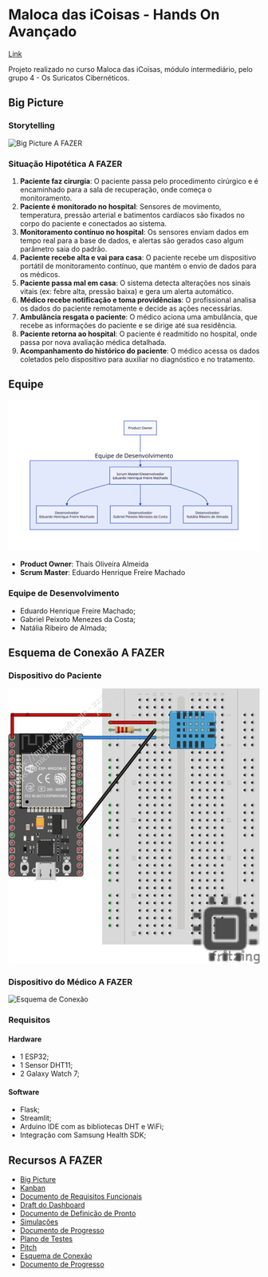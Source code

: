 # Maloca das iCoisas - Hands On Avançado

[Link](https://github.com/gabiel98/gabiel98-maloca-das-icoisas-avancado)

Projeto realizado no curso Maloca das iCoisas, módulo intermediário, pelo grupo 4 - Os Suricatos Cibernéticos.

## Big Picture

### Storytelling

![Big Picture]() A FAZER

### Situação Hipotética A FAZER
1. **Paciente faz cirurgia**: O paciente passa pelo procedimento cirúrgico e é encaminhado para a sala de recuperação, onde começa o monitoramento.  
2. **Paciente é monitorado no hospital**: Sensores de movimento, temperatura, pressão arterial e batimentos cardíacos são fixados no corpo do paciente e conectados ao sistema.  
3. **Monitoramento contínuo no hospital**: Os sensores enviam dados em tempo real para a base de dados, e alertas são gerados caso algum parâmetro saia do padrão.  
4. **Paciente recebe alta e vai para casa**: O paciente recebe um dispositivo portátil de monitoramento contínuo, que mantém o envio de dados para os médicos.  
5. **Paciente passa mal em casa**: O sistema detecta alterações nos sinais vitais (ex: febre alta, pressão baixa) e gera um alerta automático.  
6. **Médico recebe notificação e toma providências**: O profissional analisa os dados do paciente remotamente e decide as ações necessárias.  
7. **Ambulância resgata o paciente**: O médico aciona uma ambulância, que recebe as informações do paciente e se dirige até sua residência.  
8. **Paciente retorna ao hospital**: O paciente é readmitido no hospital, onde passa por nova avaliação médica detalhada.  
9. **Acompanhamento do histórico do paciente**: O médico acessa os dados coletados pelo dispositivo para auxiliar no diagnóstico e no tratamento.  
<!--
1. Pessoa doente vai para o hospital, é atendida e admitida na internação;
2. Médicos colocam sensores de temperatura fixos no corpo da paciente;
3. Sensor de temperatura é conectado a uma base de dados alimentada em tempo real;
4. Quando a temperatua do paciente for ≥ 37.8 ºC, o sistema emite um alerta para os profissionais envolvidos;
5. O sistema registra o histórico da temperatura do paciente na base de dados;
6. O profissional verifica condição do paciente após alertas.
-->

## Equipe 

<div align="center">

![Organograma](./organograma.svg)

</div>

- **Product Owner**: Thaís Oliveira Almeida
- **Scrum Master**: Eduardo Henrique Freire Machado

### Equipe de Desenvolvimento 

- Eduardo Henrique Freire Machado;
- Gabriel Peixoto Menezes da Costa;
- Natália Ribeiro de Almada;

## Esquema de Conexão A FAZER

### Dispositivo do Paciente
![Esquema de Conexão](./simulacao_paciente.png) 

### Dispositivo do Médico A FAZER
![Esquema de Conexão](./simulacao_medico.png) 

### Requisitos

#### Hardware

- 1 ESP32;
- 1 Sensor DHT11;
- 2 Galaxy Watch 7;

#### Software

- Flask;
- Streamlit;
- Arduino IDE com as bibliotecas DHT e WiFi;
- Integração com Samsung Health SDK;

## Recursos A FAZER

- [Big Picture]()
- [Kanban](https://trello.com/invite/b/67f9814a70391e1f77704678/ATTI7b5a3cc73e9dc276db2bb33731acf766C5B92480/hands-on-maloca-avancado)
- [Documento de Requisitos Funcionais](https://docs.google.com/document/d/139STMAsBITp9Wc13MITmVtwTrKqo48Z1CFOeEzPEa9E/edit?usp=sharing)
- [Draft do Dashboard](https://docs.google.com/document/d/1C2ehc7o-pFcvJAB2sn8F75oxu_O5OohuYzn4Uq6_mu0/edit?usp=sharing)
- [Documento de Definição de Pronto]()
- [Simulações]()
- [Documento de Progresso]()
- [Plano de Testes]()
- [Pitch]()
- [Esquema de Conexão]()
- [Documento de Progresso]()
